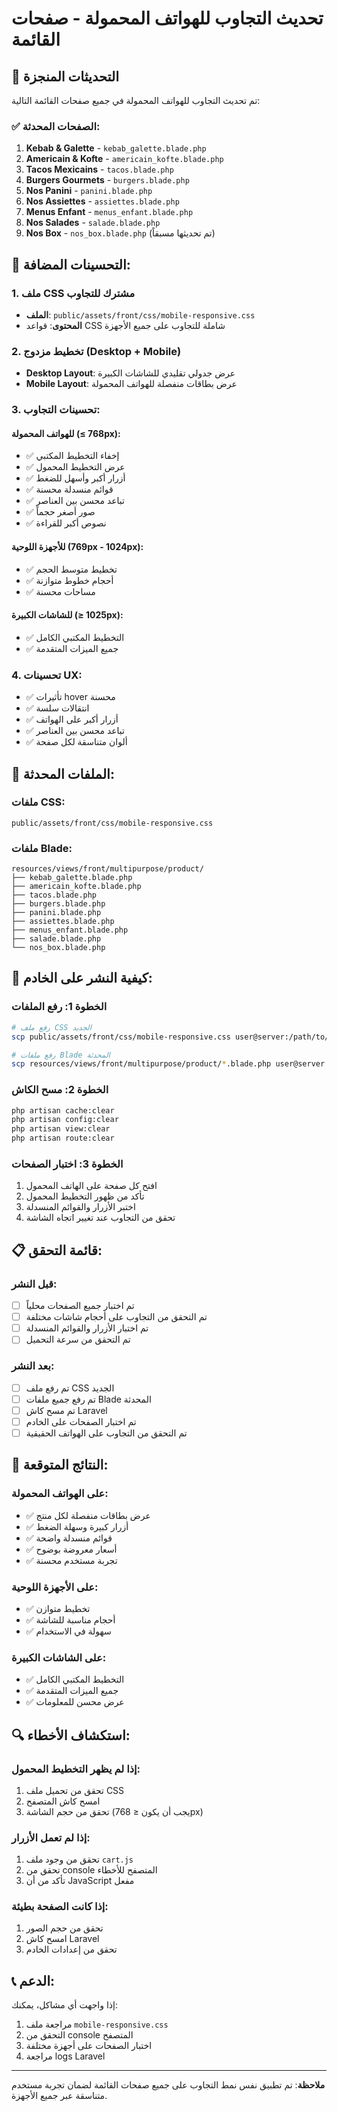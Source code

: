 # تحديث التجاوب للهواتف المحمولة - صفحات القائمة

## 📱 التحديثات المنجزة

تم تحديث التجاوب للهواتف المحمولة في جميع صفحات القائمة التالية:

### ✅ الصفحات المحدثة:
1. **Kebab & Galette** - `kebab_galette.blade.php`
2. **Americain & Kofte** - `americain_kofte.blade.php`
3. **Tacos Mexicains** - `tacos.blade.php`
4. **Burgers Gourmets** - `burgers.blade.php`
5. **Nos Panini** - `panini.blade.php`
6. **Nos Assiettes** - `assiettes.blade.php`
7. **Menus Enfant** - `menus_enfant.blade.php`
8. **Nos Salades** - `salade.blade.php`
9. **Nos Box** - `nos_box.blade.php` (تم تحديثها مسبقاً)

## 🎨 التحسينات المضافة:

### 1. ملف CSS مشترك للتجاوب
- **الملف**: `public/assets/front/css/mobile-responsive.css`
- **المحتوى**: قواعد CSS شاملة للتجاوب على جميع الأجهزة

### 2. تخطيط مزدوج (Desktop + Mobile)
- **Desktop Layout**: عرض جدولي تقليدي للشاشات الكبيرة
- **Mobile Layout**: عرض بطاقات منفصلة للهواتف المحمولة

### 3. تحسينات التجاوب:

#### للهواتف المحمولة (≤ 768px):
- ✅ إخفاء التخطيط المكتبي
- ✅ عرض التخطيط المحمول
- ✅ أزرار أكبر وأسهل للضغط
- ✅ قوائم منسدلة محسنة
- ✅ تباعد محسن بين العناصر
- ✅ صور أصغر حجماً
- ✅ نصوص أكبر للقراءة

#### للأجهزة اللوحية (769px - 1024px):
- ✅ تخطيط متوسط الحجم
- ✅ أحجام خطوط متوازنة
- ✅ مساحات محسنة

#### للشاشات الكبيرة (≥ 1025px):
- ✅ التخطيط المكتبي الكامل
- ✅ جميع الميزات المتقدمة

### 4. تحسينات UX:
- ✅ تأثيرات hover محسنة
- ✅ انتقالات سلسة
- ✅ أزرار أكبر على الهواتف
- ✅ تباعد محسن بين العناصر
- ✅ ألوان متناسقة لكل صفحة

## 🔧 الملفات المحدثة:

### ملفات CSS:
```
public/assets/front/css/mobile-responsive.css
```

### ملفات Blade:
```
resources/views/front/multipurpose/product/
├── kebab_galette.blade.php
├── americain_kofte.blade.php
├── tacos.blade.php
├── burgers.blade.php
├── panini.blade.php
├── assiettes.blade.php
├── menus_enfant.blade.php
├── salade.blade.php
└── nos_box.blade.php
```

## 🚀 كيفية النشر على الخادم:

### الخطوة 1: رفع الملفات
```bash
# رفع ملف CSS الجديد
scp public/assets/front/css/mobile-responsive.css user@server:/path/to/public/assets/front/css/

# رفع ملفات Blade المحدثة
scp resources/views/front/multipurpose/product/*.blade.php user@server:/path/to/resources/views/front/multipurpose/product/
```

### الخطوة 2: مسح الكاش
```bash
php artisan cache:clear
php artisan config:clear
php artisan view:clear
php artisan route:clear
```

### الخطوة 3: اختبار الصفحات
1. افتح كل صفحة على الهاتف المحمول
2. تأكد من ظهور التخطيط المحمول
3. اختبر الأزرار والقوائم المنسدلة
4. تحقق من التجاوب عند تغيير اتجاه الشاشة

## 📋 قائمة التحقق:

### قبل النشر:
- [ ] تم اختبار جميع الصفحات محلياً
- [ ] تم التحقق من التجاوب على أحجام شاشات مختلفة
- [ ] تم اختبار الأزرار والقوائم المنسدلة
- [ ] تم التحقق من سرعة التحميل

### بعد النشر:
- [ ] تم رفع ملف CSS الجديد
- [ ] تم رفع جميع ملفات Blade المحدثة
- [ ] تم مسح كاش Laravel
- [ ] تم اختبار الصفحات على الخادم
- [ ] تم التحقق من التجاوب على الهواتف الحقيقية

## 🎯 النتائج المتوقعة:

### على الهواتف المحمولة:
- ✅ عرض بطاقات منفصلة لكل منتج
- ✅ أزرار كبيرة وسهلة الضغط
- ✅ قوائم منسدلة واضحة
- ✅ أسعار معروضة بوضوح
- ✅ تجربة مستخدم محسنة

### على الأجهزة اللوحية:
- ✅ تخطيط متوازن
- ✅ أحجام مناسبة للشاشة
- ✅ سهولة في الاستخدام

### على الشاشات الكبيرة:
- ✅ التخطيط المكتبي الكامل
- ✅ جميع الميزات المتقدمة
- ✅ عرض محسن للمعلومات

## 🔍 استكشاف الأخطاء:

### إذا لم يظهر التخطيط المحمول:
1. تحقق من تحميل ملف CSS
2. امسح كاش المتصفح
3. تحقق من حجم الشاشة (يجب أن يكون ≤ 768px)

### إذا لم تعمل الأزرار:
1. تحقق من وجود ملف `cart.js`
2. تحقق من console المتصفح للأخطاء
3. تأكد من أن JavaScript مفعل

### إذا كانت الصفحة بطيئة:
1. تحقق من حجم الصور
2. امسح كاش Laravel
3. تحقق من إعدادات الخادم

## 📞 الدعم:

إذا واجهت أي مشاكل، يمكنك:
1. مراجعة ملف `mobile-responsive.css`
2. التحقق من console المتصفح
3. اختبار الصفحات على أجهزة مختلفة
4. مراجعة logs Laravel

---

**ملاحظة**: تم تطبيق نفس نمط التجاوب على جميع صفحات القائمة لضمان تجربة مستخدم متناسقة عبر جميع الأجهزة. 